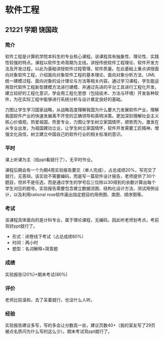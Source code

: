 # 软件工程

## 21221 学期 饶国政

### 简介

软件工程是计算机学院本科生的专业核心课程。该课程具有抽象性、理论性、实践性较强的特点。课程以软件生命周期为主线，讲授传统软件工程理论、软件开发方法及开发过程，以此为基础讲授软件过程管理，软件质量。在此基础上重点讲授面向对象软件工程，介绍面向对象软件工程的基本理论、面向对象分析方法、UML统一建模过程、面向对象的设计理论与方法等相关内容。通过学习课程，学生能运用现代软件工程新型建模方法进行建模、并通过先进的平台工具进行工程化开发，建立较好的工程化意识，学会用工程化思想（包括技术、方法与环境）开发各种软件，为在实际工程中能够进行系统分析与设计奠定良好的基础。

力图让学生学习国家战略，从战略高度理解我国为什么要大力发展软件产业，理解我国软件产业的快速发展离不开党的正确领导和英明决策。更加深刻理解社会主义核心价值观，热爱祖国，热爱专业，力图让学生树立家国情怀，顺势而为，激发在从专业出发，为祖国建功立业，让学生树立家国情怀，软件开发需要工匠精神，增强文化自信，树立建立中国自己的软件行业的相关标准的意识。


### 平时

课上听课为主（给ppt看就行了），无平时作业。

课程后期会有一个为期4周实验报告要交（单人完成），占总成绩20%，写完交了就行，无答辩。该实验不需要编码，而是写一篇软件设计报告，老师提供了30个题目，但并不是任选，而是通过学生的学号后三位除以30得到的余数计算出每个学生对应的题号。实验报告需要包含建立数据流图、结构化设计方法、测试用例设计，以及利用rational rose软件画出指定题目的用例图、类图、顺序图等。

### 考试

该课程具体面向的是计科专业，属于理论课程，无编码，因此听老师划考点，考前背好ppt就行了。

- 形式：闭卷线下考试（占总成绩80%）
- 时间：两小时
- 题型：名词解释+简答题

### 成绩

实验报告(20%)+期末考试(80%)

### 评价

老师比较温和，去了呆着就行，也没什么人听。

### 经验

实验报告建议多写，写的多会让分数高一丝，建议页数40+（我的室友写了29页被点名质问为什么写的这么少）。期末考试背ppt就行了。

